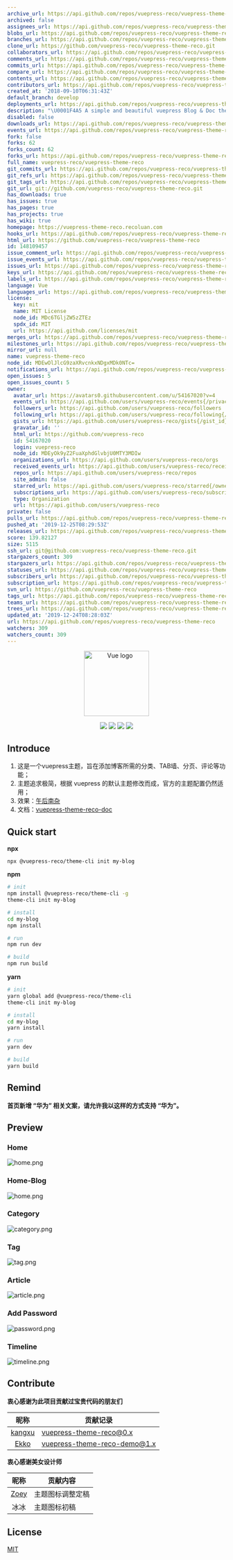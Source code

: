 ```yaml
---
archive_url: https://api.github.com/repos/vuepress-reco/vuepress-theme-reco/{archive_format}{/ref}
archived: false
assignees_url: https://api.github.com/repos/vuepress-reco/vuepress-theme-reco/assignees{/user}
blobs_url: https://api.github.com/repos/vuepress-reco/vuepress-theme-reco/git/blobs{/sha}
branches_url: https://api.github.com/repos/vuepress-reco/vuepress-theme-reco/branches{/branch}
clone_url: https://github.com/vuepress-reco/vuepress-theme-reco.git
collaborators_url: https://api.github.com/repos/vuepress-reco/vuepress-theme-reco/collaborators{/collaborator}
comments_url: https://api.github.com/repos/vuepress-reco/vuepress-theme-reco/comments{/number}
commits_url: https://api.github.com/repos/vuepress-reco/vuepress-theme-reco/commits{/sha}
compare_url: https://api.github.com/repos/vuepress-reco/vuepress-theme-reco/compare/{base}...{head}
contents_url: https://api.github.com/repos/vuepress-reco/vuepress-theme-reco/contents/{+path}
contributors_url: https://api.github.com/repos/vuepress-reco/vuepress-theme-reco/contributors
created_at: '2018-09-10T06:31:43Z'
default_branch: develop
deployments_url: https://api.github.com/repos/vuepress-reco/vuepress-theme-reco/deployments
description: "\U0001F4A5 A simple and beautiful vuepress Blog & Doc theme."
disabled: false
downloads_url: https://api.github.com/repos/vuepress-reco/vuepress-theme-reco/downloads
events_url: https://api.github.com/repos/vuepress-reco/vuepress-theme-reco/events
fork: false
forks: 62
forks_count: 62
forks_url: https://api.github.com/repos/vuepress-reco/vuepress-theme-reco/forks
full_name: vuepress-reco/vuepress-theme-reco
git_commits_url: https://api.github.com/repos/vuepress-reco/vuepress-theme-reco/git/commits{/sha}
git_refs_url: https://api.github.com/repos/vuepress-reco/vuepress-theme-reco/git/refs{/sha}
git_tags_url: https://api.github.com/repos/vuepress-reco/vuepress-theme-reco/git/tags{/sha}
git_url: git://github.com/vuepress-reco/vuepress-theme-reco.git
has_downloads: true
has_issues: true
has_pages: true
has_projects: true
has_wiki: true
homepage: https://vuepress-theme-reco.recoluan.com
hooks_url: https://api.github.com/repos/vuepress-reco/vuepress-theme-reco/hooks
html_url: https://github.com/vuepress-reco/vuepress-theme-reco
id: 148109457
issue_comment_url: https://api.github.com/repos/vuepress-reco/vuepress-theme-reco/issues/comments{/number}
issue_events_url: https://api.github.com/repos/vuepress-reco/vuepress-theme-reco/issues/events{/number}
issues_url: https://api.github.com/repos/vuepress-reco/vuepress-theme-reco/issues{/number}
keys_url: https://api.github.com/repos/vuepress-reco/vuepress-theme-reco/keys{/key_id}
labels_url: https://api.github.com/repos/vuepress-reco/vuepress-theme-reco/labels{/name}
language: Vue
languages_url: https://api.github.com/repos/vuepress-reco/vuepress-theme-reco/languages
license:
  key: mit
  name: MIT License
  node_id: MDc6TGljZW5zZTEz
  spdx_id: MIT
  url: https://api.github.com/licenses/mit
merges_url: https://api.github.com/repos/vuepress-reco/vuepress-theme-reco/merges
milestones_url: https://api.github.com/repos/vuepress-reco/vuepress-theme-reco/milestones{/number}
mirror_url: null
name: vuepress-theme-reco
node_id: MDEwOlJlcG9zaXRvcnkxNDgxMDk0NTc=
notifications_url: https://api.github.com/repos/vuepress-reco/vuepress-theme-reco/notifications{?since,all,participating}
open_issues: 5
open_issues_count: 5
owner:
  avatar_url: https://avatars0.githubusercontent.com/u/54167020?v=4
  events_url: https://api.github.com/users/vuepress-reco/events{/privacy}
  followers_url: https://api.github.com/users/vuepress-reco/followers
  following_url: https://api.github.com/users/vuepress-reco/following{/other_user}
  gists_url: https://api.github.com/users/vuepress-reco/gists{/gist_id}
  gravatar_id: ''
  html_url: https://github.com/vuepress-reco
  id: 54167020
  login: vuepress-reco
  node_id: MDEyOk9yZ2FuaXphdGlvbjU0MTY3MDIw
  organizations_url: https://api.github.com/users/vuepress-reco/orgs
  received_events_url: https://api.github.com/users/vuepress-reco/received_events
  repos_url: https://api.github.com/users/vuepress-reco/repos
  site_admin: false
  starred_url: https://api.github.com/users/vuepress-reco/starred{/owner}{/repo}
  subscriptions_url: https://api.github.com/users/vuepress-reco/subscriptions
  type: Organization
  url: https://api.github.com/users/vuepress-reco
private: false
pulls_url: https://api.github.com/repos/vuepress-reco/vuepress-theme-reco/pulls{/number}
pushed_at: '2019-12-25T08:29:53Z'
releases_url: https://api.github.com/repos/vuepress-reco/vuepress-theme-reco/releases{/id}
score: 139.82127
size: 5115
ssh_url: git@github.com:vuepress-reco/vuepress-theme-reco.git
stargazers_count: 309
stargazers_url: https://api.github.com/repos/vuepress-reco/vuepress-theme-reco/stargazers
statuses_url: https://api.github.com/repos/vuepress-reco/vuepress-theme-reco/statuses/{sha}
subscribers_url: https://api.github.com/repos/vuepress-reco/vuepress-theme-reco/subscribers
subscription_url: https://api.github.com/repos/vuepress-reco/vuepress-theme-reco/subscription
svn_url: https://github.com/vuepress-reco/vuepress-theme-reco
tags_url: https://api.github.com/repos/vuepress-reco/vuepress-theme-reco/tags
teams_url: https://api.github.com/repos/vuepress-reco/vuepress-theme-reco/teams
trees_url: https://api.github.com/repos/vuepress-reco/vuepress-theme-reco/git/trees{/sha}
updated_at: '2019-12-24T08:28:03Z'
url: https://api.github.com/repos/vuepress-reco/vuepress-theme-reco
watchers: 309
watchers_count: 309
---
```

<p align="center"><a href="https://vuejs.org" target="_blank" rel="noopener noreferrer"><img width="150" src="https://raw.githubusercontent.com/vuepress-reco/vuepress-theme-reco/develop/images/icon_vuepress_reco.png" alt="Vue logo"></a></p>

<p align="center">
<img src="https://img.shields.io/badge/vuepress-1.0.3-brightgreen.svg">
<img src="https://img.shields.io/badge/leancloud--storage-3.13.0-orange.svg">
<img src="https://img.shields.io/badge/valine-1.3.6-blue.svg">
<img src="https://img.shields.io/badge/vue--click--outside-1.0.7-blue.svg">

</p>

## Introduce

1. 这是一个vuepress主题，旨在添加博客所需的分类、TAB墙、分页、评论等功能；
2. 主题追求极简，根据 vuepress 的默认主题修改而成，官方的主题配置仍然适用；
3. 效果：[午后南杂](https://www.recoluan.com) 
4. 文档：[vuepress-theme-reco-doc](https://vuepress-theme-reco.recoluan.com)

## Quick start

**npx**

```
npx @vuepress-reco/theme-cli init my-blog
```

**npm**

```bash
# init
npm install @vuepress-reco/theme-cli -g
theme-cli init my-blog

# install
cd my-blog
npm install

# run
npm run dev

# build
npm run build
```

**yarn**

```bash
# init
yarn global add @vuepress-reco/theme-cli
theme-cli init my-blog

# install
cd my-blog
yarn install

# run
yarn dev

# build
yarn build
```

## Remind

**首页新增 “华为” 相关文案，请允许我以这样的方式支持 “华为”。**

## Preview

### Home
![home.png](https://raw.githubusercontent.com/vuepress-reco/vuepress-theme-reco/develop/images/1.png)

### Home-Blog
![home.png](https://raw.githubusercontent.com/vuepress-reco/vuepress-theme-reco/develop/images/home-blog.png)


### Category
![category.png](https://raw.githubusercontent.com/vuepress-reco/vuepress-theme-reco/develop/images/2.png)


### Tag
![tag.png](https://raw.githubusercontent.com/vuepress-reco/vuepress-theme-reco/develop/images/3.png)


### Article
![article.png](https://raw.githubusercontent.com/vuepress-reco/vuepress-theme-reco/develop/images/4.png)

### Add Password

![password.png](https://raw.githubusercontent.com/vuepress-reco/vuepress-theme-reco/develop/images/5.png)

### Timeline

![timeline.png](https://raw.githubusercontent.com/vuepress-reco/vuepress-theme-reco/develop/images/6.png)

## Contribute

**衷心感谢为此项目贡献过宝贵代码的朋友们**

|昵称|贡献记录|
|:-:|-|
|[kangxu](https://github.com/kangxukangxu)|[vuepress-theme-reco@0.x](https://github.com/recoluan/vuepress-theme-reco/commit/ec7426a88d50cf8d9f90a7ad9b731a10da7f438b)|
|[Ekko](https://github.com/danranVm)|[vuepress-theme-reco-demo@1.x](https://github.com/recoluan/vuepress-theme-reco-demo/commit/6d2bbe919e7f6564b8c8173558d197e38e024dc5)|

**衷心感谢美女设计师**

|昵称|贡献内容|
|:-:|-|
|[Zoey]()|主题图标调整定稿|
|冰冰|主题图标初稿|

## License
[MIT](https://github.com/recoluan/vuepress-theme-reco/blob/master/LICENSE)
